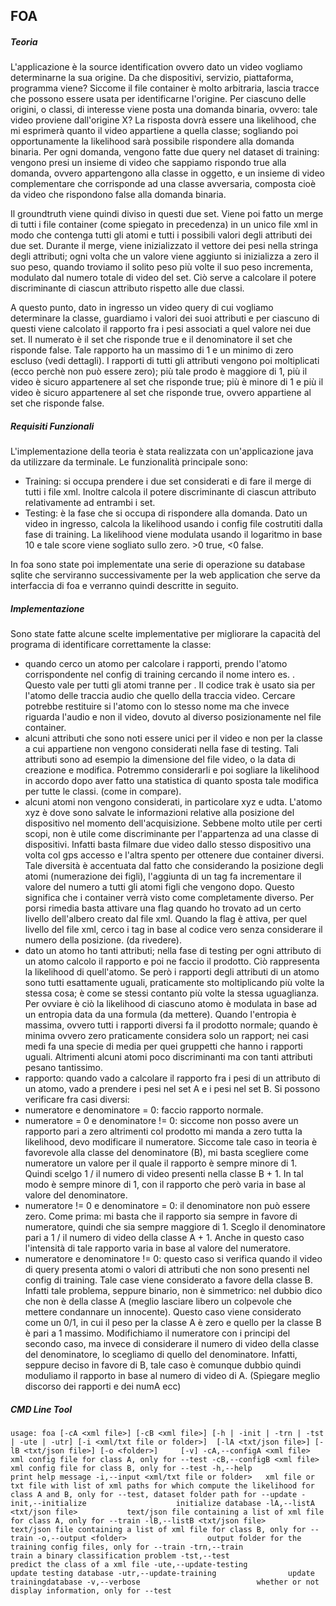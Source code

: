 ## FOA

##### Teoria
L'applicazione è la source identification ovvero dato un video vogliamo determinarne la sua origine. Da che dispositivi, servizio, piattaforma, programma viene? Siccome il file container è molto arbitraria, lascia tracce che possono essere usata per identificarne l'origine.
Per ciascuno delle origini, o classi, di interesse viene posta una domanda binaria, ovvero: tale video proviene dall'origine X? La risposta dovrà essere una likelihood, che mi esprimerà quanto il video appartiene a quella classe; sogliando poi opportunamente la likelihood sarà possibile rispondere alla domanda binaria.
Per ogni domanda, vengono fatte due query nel dataset di training: vengono presi un insieme di video che sappiamo rispondo true alla domanda, ovvero appartengono alla classe in oggetto, e un insieme di video complementare che corrisponde ad una classe avversaria, composta cioè da video che rispondono false alla domanda binaria.

Il groundtruth viene quindi diviso in questi due set. Viene poi fatto un merge di tutti i file container (come spiegato in precedenza) in un unico file xml in modo che contenga tutti gli atomi e tutti i possibili valori degli attributi dei due set. Durante il merge, viene inizializzato il vettore dei pesi nella stringa degli attributi; ogni volta che un valore viene aggiunto si inizializza a zero il suo peso, quando troviamo il solito peso più volte il suo peso incrementa, modulato dal numero totale di video del set. Ciò serve a calcolare il potere discriminante di ciascun attributo rispetto alle due classi.

A questo punto, dato in ingresso un video query di cui vogliamo determinare la classe, guardiamo i valori dei suoi attributi e per ciascuno di questi viene calcolato il rapporto fra i pesi associati a quel valore nei due set. Il numerato è il set che risponde true e il denominatore il set che risponde false. Tale rapporto ha un massimo di 1 e un minimo di zero escluso (vedi dettagli). I rapporti di tutti gli attributi vengono poi moltiplicati (ecco perchè non può essere zero); più tale prodo è maggiore di 1, più il video è sicuro appartenere al set che risponde true; più è minore di 1 e più il video è sicuro appartenere al set che risponde true, ovvero appartiene al set che risponde false.


##### Requisiti Funzionali
L'implementazione della teoria è stata realizzata con un'applicazione java da utilizzare da terminale. Le funzionalità principale sono:
- Training: si occupa prendere i due set considerati e di fare il merge di tutti i file xml. Inoltre calcola il potere discriminante di ciascun attributo relativamente ad entrambi i set.
- Testing: è la fase che si occupa di rispondere alla domanda. Dato un video in ingresso, calcola la likelihood usando i config file costrutiti dalla fase di training. La likelihood viene modulata usando il logaritmo in base 10 e tale score viene sogliato sullo zero. >0 true, <0 false.

In foa sono state poi implementate una serie di operazione su database sqlite che serviranno successivamente per la web application che serve da interfaccia di foa e verranno quindi descritte in seguito.

##### Implementazione
Sono state fatte alcune scelte implementative per migliorare la capacità del programa di identificare correttamente la classe:
- quando cerco un atomo per calcolare i rapporti, prendo l'atomo corrispondente nel config di training cercando il nome intero es. *<moov-2>*. Questo vale per tutti gli atomi tranne per *<trak>*. Il codice trak è usato sia per l'atomo delle traccia audio che quello della traccia video. Cercare *<trak-2>* potrebbe restituire si l'atomo con lo stesso nome ma che invece riguarda l'audio e non il video, dovuto al diverso posizionamente nel file container.
- alcuni attributi che sono noti essere unici per il video e non per la classe a cui appartiene non vengono considerati nella fase di testing. Tali attributi sono ad esempio la dimensione del file video, o la data di creazione e modifica. Potremmo considerarli e poi sogliare la likelihood in accordo dopo aver fatto una statistica di quanto sposta tale modifica per tutte le classi. (come in compare).
- alcuni atomi non vengono considerati, in particolare xyz e udta. L'atomo xyz è dove sono salvate le informazioni relative alla posizione del dispositivo nel momento dell'acquisizione. Sebbene molto utile per certi scopi, non è utile come discriminante per l'appartenza ad una classe di dispositivi. Infatti basta filmare due video dallo stesso dispositivo una volta col gps accesso e l'altra spento per ottenere due container diversi. Tale diversità è accentuata dal fatto che considerando la posizione degli atomi (numerazione dei figli), l'aggiunta di un tag fa incrementare il valore del numero a tutti gli atomi figli che vengono dopo. Questo significa che i container verrà visto come completamente diverso. Per porsi rimedia basta attivare una flag quando ho trovato ad un certo livello dell'albero creato dal file xml. Quando la flag è attiva, per quel livello del file xml, cerco i tag in base al codice vero senza considerare il numero della posizione. (da rivedere).
- dato un atomo ho tanti attributi; nella fase di testing per ogni attributo di un atomo calcolo il rapporto e poi ne faccio il prodotto. Ciò rappresenta la likelihood di quell'atomo. Se però i rapporti degli attributi di un atomo sono tutti esattamente uguali, praticamente sto moltiplicando più volte la stessa cosa; è come se stessi contanto più volte la stessa uguaglianza. Per ovviare è ciò la likelihood di ciascuno atomo è modulata in base ad un entropia data da una formula (da mettere). Quando l'entropia è massima, ovvero tutti i rapporti diversi fa il prodotto normale; quando è minima ovvero zero praticamente considera solo un rapport; nei casi medi fa una specie di media per quei gruppetti che hanno i rapporti uguali. Altrimenti alcuni atomi poco discriminanti ma con tanti attributi pesano tantissimo.
- rapporto: quando vado a calcolare il rapporto fra i pesi di un attributo di un atomo, vado a prendere i pesi nel set A e i pesi nel set B. Si possono verificare fra casi diversi:
 - numeratore e denominatore = 0: faccio rapporto normale.
 - numeratore = 0 e denominatore != 0: siccome non posso avere un rapporto pari a zero altrimenti col prodotto mi manda a zero tutta la likelihood, devo modificare il numeratore. Siccome tale caso in teoria è favorevole alla classe del denominatore (B), mi basta scegliere come numeratore un valore per il quale il rapporto è sempre minore di 1. Quindi scelgo 1 / il numero di video presenti nella classe B + 1. In tal modo è sempre minore di 1, con il rapporto che però varia in base al valore del denominatore.
 - numeratore != 0 e denominatore = 0: il denominatore non può essere zero. Come prima: mi basta che il rapporto sia sempre in favore di numeratore, quindi che sia sempre maggiore di 1. Sceglo il denominatore pari a 1 / il numero di video della classe A + 1. Anche in questo caso l'intensità di tale rapporto varia in base al valore del numeratore.
 - numeratore e denominatore != 0: questo caso si verifica quando il video di query presenta atomi o valori di attributi che non sono presenti nel config di training. Tale case viene considerato a favore della classe B. Infatti tale problema, seppure binario, non è simmetrico: nel dubbio dico che non è della classe A (meglio lasciare libero un colpevole che mettere condannare un innocente). Questo caso viene considerato come un 0/1, in cui il peso per la classe A è zero e quello per la classe B è pari a 1 massimo. Modifichiamo il numeratore con i principi del secondo caso, ma invece di considerare il numero di video della classe del denominatore, lo scegliamo di quello del denominatore. Infatti, seppure deciso in favore di B, tale caso è comunque dubbio quindi moduliamo il rapporto in base al numero di video di A.
 (Spiegare meglio discorso dei rapporti e dei numA ecc)


##### CMD Line Tool
`usage: foa [-cA <xml file>] [-cB <xml file>] [-h | -init | -trn | -tst |
       -ute | -utr] [-i <xml/txt file or folder>]  [-lA <txt/json file>]
       [-lB <txt/json file>] [-o <folder>]     [-v]
 -cA,--configA <xml file>              xml config file for class A, only
                                       for --test
 -cB,--configB <xml file>              xml config file for class B, only
                                       for --test
 -h,--help                             print help message
 -i,--input <xml/txt file or folder>   xml file or txt file with list of
                                       xml paths for which compute the
                                       likelihood for class A and B, only
                                       for --test, dataset folder path for
                                       --update
 -init,--initialize                    initialize database
 -lA,--listA <txt/json file>           text/json file containing a list of
                                       xml file for class A, only for
                                       --train
 -lB,--listB <txt/json file>           text/json file containing a list of
                                       xml file for class B, only for
                                       --train
 -o,--output <folder>                  output folder for the training
                                       config files, only for --train
 -trn,--train                          train a binary classification
                                       problem
 -tst,--test                           predict the class of a xml file
 -ute,--update-testing                 update testing database
 -utr,--update-training                update trainingdatabase
 -v,--verbose                          whether or not display information,
                                       only for --test
`
